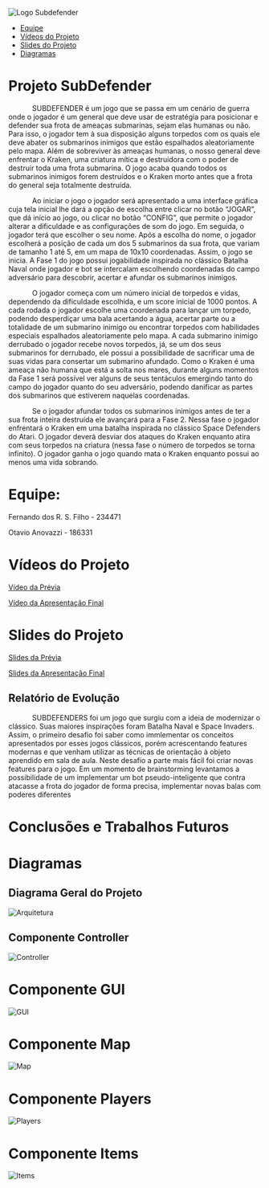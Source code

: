 
![Logo Subdefender](https://github.com/otavioanovazzi/SubDefender/blob/main/assets/titulo_800_200px.png)


* [Equipe](#equipe)
* [Vídeos do Projeto](https://github.com/otavioanovazzi/SubDefender/blob/main/assets/subdefender.mp4)
* [Slides do Projeto](https://github.com/otavioanovazzi/SubDefender/blob/main/assets/SUBDEFENDER.pptx)
* [Diagramas](#diagramas)

# Projeto SubDefender

  &nbsp;&nbsp;&nbsp;&nbsp;&nbsp;&nbsp;&nbsp;&nbsp;&nbsp;&nbsp;&nbsp;&nbsp;SUBDEFENDER é um jogo que se passa em um cenário de guerra onde o jogador é um general que deve usar de estratégia para posicionar e defender sua frota de ameaças submarinas, sejam elas humanas ou não. Para isso, o jogador tem à sua disposição alguns torpedos com os quais ele deve abater os submarinos inimigos que estão espalhados aleatoriamente pelo mapa. Além de sobreviver às ameaças humanas, o nosso general deve enfrentar o Kraken, uma criatura mítica e destruidora com o poder de destruir toda uma frota submarina. O jogo acaba quando todos os submarinos inimigos forem destruídos e o Kraken morto antes que a frota do general seja totalmente destruída.
  
   &nbsp;&nbsp;&nbsp;&nbsp;&nbsp;&nbsp;&nbsp;&nbsp;&nbsp;&nbsp;&nbsp;&nbsp;Ao iniciar o jogo o jogador será apresentado a uma interface gráfica cuja  tela inicial lhe dará a opção de escolha entre clicar no botão “JOGAR”, que dá início ao jogo, ou clicar no botão “CONFIG”, que permite o jogador alterar a dificuldade e as configurações de som do jogo. Em seguida, o jogador terá que escolher o seu nome. Após a escolha do nome, o jogador escolherá a posição de cada um dos 5 submarinos da sua frota, que variam de tamanho 1 até 5, em um mapa de 10x10 coordenadas. Assim, o jogo se inicia. A  Fase 1 do jogo possui jogabilidade inspirada no clássico Batalha Naval onde jogador e bot se intercalam escolhendo coordenadas do campo adversário para descobrir, acertar e afundar os submarinos inimigos. 
   
   &nbsp;&nbsp;&nbsp;&nbsp;&nbsp;&nbsp;&nbsp;&nbsp;&nbsp;&nbsp;&nbsp;&nbsp;O jogador começa com um número inicial de torpedos e vidas, dependendo da dificuldade escolhida, e um score inicial de 1000 pontos. A cada rodada o jogador escolhe uma coordenada para lançar um torpedo, podendo desperdiçar uma bala acertando a água, acertar parte ou a totalidade de um submarino inimigo ou encontrar torpedos com habilidades especiais espalhados aleatoriamente pelo mapa. A cada submarino inimigo derrubado o jogador recebe novos torpedos, já, se um dos seus submarinos for derrubado, ele possui a possibilidade de sacrificar uma de suas vidas para consertar um submarino afundado. Como o Kraken é uma ameaça não humana que está a solta nos mares, durante alguns momentos da Fase 1 será possível ver alguns de seus tentáculos emergindo tanto do campo do jogador quanto do seu adversário, podendo danificar as partes dos submarinos que estiverem naquelas coordenadas. 
   
   &nbsp;&nbsp;&nbsp;&nbsp;&nbsp;&nbsp;&nbsp;&nbsp;&nbsp;&nbsp;&nbsp;&nbsp;Se o jogador afundar todos os submarinos inimigos antes de ter a sua frota inteira destruída ele avançará para a Fase 2. Nessa fase o jogador enfrentará o Kraken em uma batalha inspirada no clássico Space Defenders do Atari. O jogador deverá desviar dos ataques do Kraken enquanto atira com seus torpedos na criatura (nessa fase o número de torpedos se torna infinito). O jogador ganha o jogo quando mata o Kraken enquanto possui ao menos uma vida sobrando.



# Equipe:
Fernando dos R. S. Filho - 234471

Otavio Anovazzi - 186331

# Vídeos do Projeto
[Vídeo da Prévia](https://github.com/otavioanovazzi/SubDefender/blob/main/assets/subdefender.mp4)

[Vídeo da Apresentação Final](https://github.com/otavioanovazzi/SubDefender/blob/main/assets/subdefender.mp4)


# Slides do Projeto
[Slides da Prévia](https://github.com/otavioanovazzi/SubDefender/blob/main/assets/SUBDEFENDER.pptx)

[Slides da Apresentação Final](https://github.com/otavioanovazzi/SubDefender/blob/main/assets/SUBDEFENDER.pptx)

## Relatório de Evolução
  &nbsp;&nbsp;&nbsp;&nbsp;&nbsp;&nbsp;&nbsp;&nbsp;&nbsp;&nbsp;&nbsp;&nbsp;SUBDEFENDERS foi um jogo que surgiu com a ideia de modernizar o clássico. Suas maiores inspirações foram Batalha Naval e Space Invaders. Assim, o primeiro desafio foi saber como immlementar os conceitos apresentados por esses jogos clássicos, porém acrescentando features modernas e que venham utilizar as técnicas de orientação à objeto aprendido em sala de aula. Neste desafio a parte mais fácil foi criar novas features para o jogo. Em um momento de brainstorming levantamos a possibilidade de um implementar um bot pseudo-inteligente que contra atacasse a frota do jogador de forma precisa, implementar novas balas com poderes diferentes

# Conclusões e Trabalhos Futuros

# Diagramas

## Diagrama Geral do Projeto

![Arquitetura](https://github.com/otavioanovazzi/SubDefender/blob/main/assets/ArquiteturaSubDefenders/Arquitetura.png)

## Componente Controller

![Controller](https://github.com/otavioanovazzi/SubDefender/blob/main/assets/ArquiteturaSubDefenders/Controller.png)

# Componente GUI

![GUI](https://github.com/otavioanovazzi/SubDefender/blob/main/assets/ArquiteturaSubDefenders/GUI.png)

# Componente Map

![Map](https://github.com/otavioanovazzi/SubDefender/blob/main/assets/ArquiteturaSubDefenders/Map.png)


# Componente Players

![Players](https://github.com/otavioanovazzi/SubDefender/blob/main/assets/ArquiteturaSubDefenders/Players.png)

# Componente Items

![Items](https://github.com/otavioanovazzi/SubDefender/blob/main/assets/ArquiteturaSubDefenders/Inventory.png)


<!-- ## Diagrama Geral do Componentes

### Componente 

## Detalhamento das Interfaces

# Plano de Exceções 

## Diagrama da hierarquia de exceções

## Descrição das classes de exceção -->




